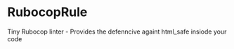 # RubocopRule







Tiny Rubocop linter -  Provides the defenncive againt html_safe insiode your code 
